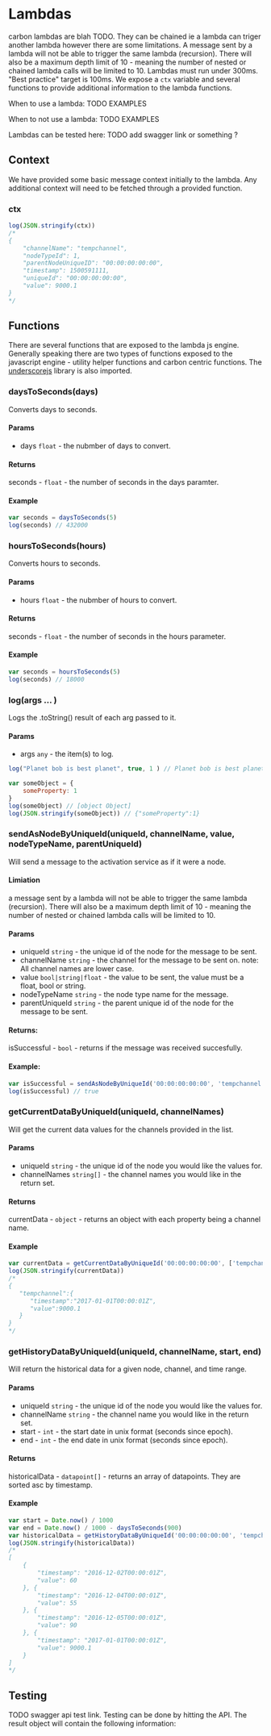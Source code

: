 # Lambdas

carbon lambdas are blah TODO. They can be chained ie a lambda can triger another lambda however there are some limitations. A message sent by a lambda will not be able to trigger the same lambda (recursion). There will also be a maximum depth limit of 10 - meaning the number of nested or chained lambda calls will be limited to 10. Lambdas must run under 300ms. "Best practice" target is 100ms. We expose a `ctx` variable and several functions to provide additional information to the lambda functions.

When to use a lambda:
TODO EXAMPLES

When to not use a lambda:
TODO EXAMPLES

Lambdas can be tested here:
TODO add swagger link or something ?

## Context

We have provided some basic message context initially to the lambda. Any additional context will need to be fetched through a provided function.

### ctx 

```javascript 
log(JSON.stringify(ctx))
/*
{
    "channelName": "tempchannel",
    "nodeTypeId": 1,
    "parentNodeUniqueID": "00:00:00:00:00",
    "timestamp": 1500591111,
    "uniqueId": "00:00:00:00:00",
    "value": 9000.1
}
*/
```

## Functions

There are several functions that are exposed to the lambda js engine. Generally speaking there are two types of functions exposed to the javascript engine - utility helper functions and carbon centric functions. The [underscorejs]() library is also imported.

### daysToSeconds(days)

Converts days to seconds.

#### Params

- days `float` - the nubmber of days to convert.

#### Returns

seconds - `float` - the number of seconds in the days paramter.

#### Example

```javascript
var seconds = daysToSeconds(5)
log(seconds) // 432000
```

### hoursToSeconds(hours)

Converts hours to seconds.

#### Params

- hours `float` - the nubmber of hours to convert.

#### Returns

seconds - `float` - the number of seconds in the hours parameter.

#### Example

```javascript
var seconds = hoursToSeconds(5)
log(seconds) // 18000
```

### log(args ... )

Logs the .toString() result of each arg passed to it.

#### Params

- args `any` - the item(s) to log.

```javascript
log("Planet bob is best planet", true, 1 ) // Planet bob is best planet true 1

var someObject = {
    someProperty: 1
}
log(someObject) // [object Object]
log(JSON.stringify(someObject)) // {"someProperty":1}
```

### sendAsNodeByUniqueId(uniqueId, channelName, value, nodeTypeName, parentUniqueId)

Will send a message to the activation service as if it were a node.

#### Limiation

a message sent by a lambda will not be able to trigger the same lambda (recursion). There will also be a maximum depth limit of 10 - meaning the number of nested or chained lambda calls will be limited to 10.

#### Params

- uniqueId `string` - the unique id of the node for the message to be sent.
- channelName `string` - the channel for the message to be sent on. note: All channel names are lower case.
- value `bool|string|float` - the value to be sent, the value must be a float, bool or string.
- nodeTypeName `string` - the node type name for the message.
- parentUniqueId `string` - the parent unique id of the node for the message to be sent.

#### Returns:

isSuccessful - `bool` - returns if the message was received succesfully.

#### Example:

```javascript
var isSuccessful = sendAsNodeByUniqueId('00:00:00:00:00', 'tempchannel', 9000.1, 'temp-node', '00:00:00:00:00')
log(isSuccessful) // true
```

### getCurrentDataByUniqueId(uniqueId, channelNames) 

Will get the current data values for the channels provided in the list.

#### Params

- uniqueId `string` - the unique id of the node you would like the values for.
- channelNames `string[]` - the channel names you would like in the return set.

#### Returns
currentData - `object` - returns an object with each property being a channel name.

#### Example

```javascript
var currentData = getCurrentDataByUniqueId('00:00:00:00:00', ['tempchannel'])
log(JSON.stringify(currentData))
/*
{
   "tempchannel":{
      "timestamp":"2017-01-01T00:00:01Z",
      "value":9000.1
   }
}
*/
```

### getHistoryDataByUniqueId(uniqueId, channelName, start, end)

Will return the historical data for a given node, channel, and time range.

#### Params

- uniqueId `string` - the unique id of the node you would like the values for.
- channelName `string` - the channel name you would like in the return set.
- start - `int` - the start date in unix format (seconds since epoch).
- end - `int` - the end date in unix format (seconds since epoch).

#### Returns

historicalData - `datapoint[]` - returns an array of datapoints. They are sorted asc by timestamp.

#### Example

```javascript
var start = Date.now() / 1000
var end = Date.now() / 1000 - daysToSeconds(900)
var historicalData = getHistoryDataByUniqueId('00:00:00:00:00', 'tempchannel', start, end)
log(JSON.stringify(historicalData))
/*
[
    {
        "timestamp": "2016-12-02T00:00:01Z",
        "value": 60
    }, {
        "timestamp": "2016-12-04T00:00:01Z",
        "value": 55
    }, {
        "timestamp": "2016-12-05T00:00:01Z",
        "value": 90
    }, {
        "timestamp": "2017-01-01T00:00:01Z",
        "value": 9000.1
    }
]
*/
```

## Testing

TODO swagger api test link. 
Testing can be done by hitting the API. The result object will contain the following information: